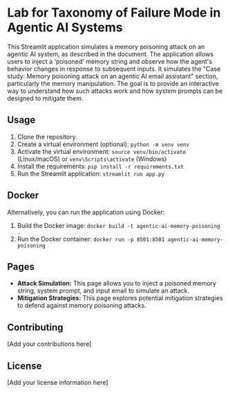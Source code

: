 
# Lab for Taxonomy of Failure Mode in Agentic AI Systems

This Streamlit application simulates a memory poisoning attack on an agentic AI system, as described in the document. The application allows users to inject a 'poisoned' memory string and observe how the agent's behavior changes in response to subsequent inputs. It simulates the "Case study: Memory poisoning attack on an agentic AI email assistant" section, particularly the memory manipulation. The goal is to provide an interactive way to understand how such attacks work and how system prompts can be designed to mitigate them.

## Usage

1.  Clone the repository.
2.  Create a virtual environment (optional): `python -m venv venv`
3.  Activate the virtual environment: `source venv/bin/activate` (Linux/macOS) or `venv\Scripts\activate` (Windows)
4.  Install the requirements: `pip install -r requirements.txt`
5.  Run the Streamlit application: `streamlit run app.py`

## Docker

Alternatively, you can run the application using Docker:

1.  Build the Docker image: `docker build -t agentic-ai-memory-poisoning .`
2.  Run the Docker container: `docker run -p 8501:8501 agentic-ai-memory-poisoning`

## Pages

*   **Attack Simulation:** This page allows you to inject a poisoned memory string, system prompt, and input email to simulate an attack.
*   **Mitigation Strategies:** This page explores potential mitigation strategies to defend against memory poisoning attacks.

## Contributing

[Add your contributions here]

## License

[Add your license information here]
